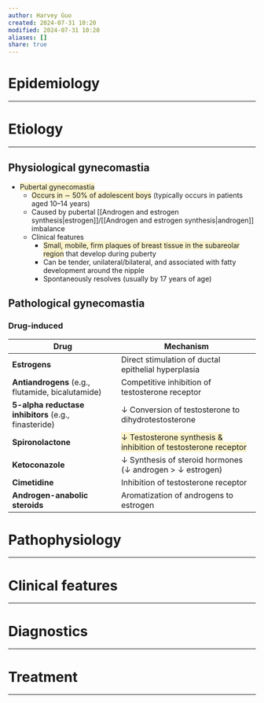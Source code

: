```yaml
---
author: Harvey Guo
created: 2024-07-31 10:20
modified: 2024-07-31 10:20
aliases: []
share: true
---
```

# Epidemiology
---


# Etiology
---
## Physiological gynecomastia
- <span style="background:rgba(240, 200, 0, 0.2)">Pubertal gynecomastia</span> 
	- <span style="background:rgba(240, 200, 0, 0.2)">Occurs in ∼ 50% of adolescent boys</span> (typically occurs in patients aged 10–14 years)
	- Caused by pubertal [[Androgen and estrogen synthesis|estrogen]]/[[Androgen and estrogen synthesis|androgen]] imbalance 
	- Clinical features
		- <span style="background:rgba(240, 200, 0, 0.2)">Small, mobile, firm plaques of breast tissue in the subareolar region</span> that develop during puberty
		- Can be tender, unilateral/bilateral, and associated with fatty development around the nipple
		- Spontaneously resolves (usually by 17 years of age) 
## Pathological gynecomastia
### Drug-induced
| Drug                                                 | Mechanism                                                                                                             |
| ---------------------------------------------------- | --------------------------------------------------------------------------------------------------------------------- |
| **Estrogens**                                        | Direct stimulation of ductal epithelial hyperplasia                                                                   |
| **Antiandrogens** (e.g., flutamide, bicalutamide)    | Competitive inhibition of testosterone receptor                                                                       |
| **5-alpha reductase inhibitors** (e.g., finasteride) | ↓ Conversion of testosterone to dihydrotestosterone                                                                   |
| **Spironolactone**                                   | <span style="background:rgba(240, 200, 0, 0.2)">↓ Testosterone synthesis & inhibition of testosterone receptor</span> |
| **Ketoconazole**                                     | ↓ Synthesis of steroid hormones (↓ androgen > ↓ estrogen)                                                             |
| **Cimetidine**                                       | Inhibition of testosterone receptor                                                                                   |
| **Androgen-anabolic steroids**                       | Aromatization of androgens to estrogen                                                                                |


# Pathophysiology
---


# Clinical features
---


# Diagnostics
---


# Treatment
---

